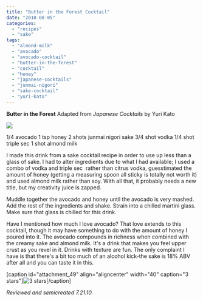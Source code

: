 ```yaml
---
title: "Butter in the Forest Cocktail"
date: "2010-08-05"
categories: 
  - "recipes"
  - "sake"
tags: 
  - "almond-milk"
  - "avocado"
  - "avocado-cocktail"
  - "butter-in-the-forest"
  - "cocktail"
  - "honey"
  - "japanese-cocktails"
  - "junmai-nigori"
  - "sake-cocktail"
  - "yuri-kato"
---
```


**Butter in the Forest** Adapted from _Japanese Cocktails_ by Yuri Kato

![](http://www.thegourmez.com/gourmez/photos/butterforest.jpg)

1/4 avocado 1 tsp honey 2 shots junmai nigori sake 3/4 shot vodka 1/4 shot triple sec 1 shot almond milk

I made this drink from a sake cocktail recipe in order to use up less than a glass of sake. I had to alter ingredients due to what I had available; I used a combo of vodka and triple sec  rather than citrus vodka, guesstimated the amount of honey (getting a measuring spoon all sticky is totally not worth it) and used almond milk rather than soy. With all that, it probably needs a new title, but my creativity juice is zapped.

Muddle together the avocado and honey until the avocado is very mashed. Add the rest of the ingredients and shake. Strain into a chilled martini glass. Make sure that glass is chilled for this drink.

Have I mentioned how much I love avocado? That love extends to this cocktail, though it may have something to do with the amount of honey I poured into it. The avocado compounds in richness when combined with the creamy sake and almond milk. It's a drink that makes you feel upper crust as you revel in it. Drinks with texture are fun. The only complaint I have is that there's a bit too much of an alcohol kick-the sake is 18% ABV after all and you can taste it in this.

\[caption id="attachment\_49" align="aligncenter" width="40" caption="3 stars"\]![3 stars](http://s3.amazonaws.com/thegourmez-wpmedia/2009/02/rating_avocado1.gif "rating_avocado1")\[/caption\]

_Reviewed and semicreated 7.21.10._
